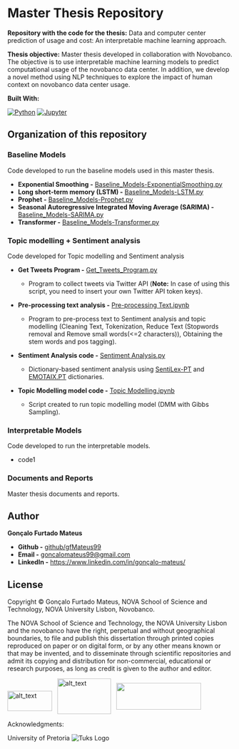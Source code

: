 # Master Thesis Repository

**Repository with the code for the thesis:** Data and computer center prediction of usage and cost: An interpretable machine learning approach.

**Thesis objective:** Master thesis developed in collaboration with Novobanco. The objective is to use interpretable machine learning models to predict computational usage of the novobanco data center. In addition, we develop a novel method using NLP techniques to explore the impact of human context on novobanco data center usage. 

**Built With:** 

[![Python][Python.js]][Python-url] [![Jupyter][Jupyter.js]][Jupyter-url] 
 
## Organization of this repository

### Baseline Models
Code developed to run the baseline models used in this master thesis. 

- **Exponential Smoothing -** [Baseline_Models-ExponentialSmoothing.py]
- **Long short-term memory (LSTM) -** [Baseline_Models-LSTM.py]
- **Prophet -** [Baseline_Models-Prophet.py]
- **Seasonal Autoregressive Integrated Moving Average (SARIMA) -** [Baseline_Models-SARIMA.py]
- **Transformer -** [Baseline_Models-Transformer.py]

### Topic modelling + Sentiment analysis
Code developed for Topic modelling and Sentiment analysis

- **Get Tweets Program -** [Get_Tweets_Program.py] 
  - Program to collect tweets via Twitter API (**Note:** In case of using this script, you need to insert your own Twitter API token keys).

- **Pre-processing text analysis -** [Pre-processing Text.ipynb]
  - Program to pre-process text to Sentiment analysis and topic modelling (Cleaning Text, Tokenization, Reduce Text (Stopwords removal and Remove small words(<=2 characters)), Obtaining the stem words and pos tagging).

- **Sentiment Analysis code -** [Sentiment Analysis.py]
  - Dictionary-based sentiment analysis using [SentiLex-PT] and [EMOTAIX.PT] dictionaries.

- **Topic Modelling model code -** [Topic Modelling.ipynb]
  - Script created to run topic modelling model (DMM with Gibbs Sampling).

### Interpretable Models
Code developed to run the interpretable models.

- code1

### Documents and Reports
Master thesis documents and reports.


## Author

**Gonçalo Furtado Mateus**

* **Github -** [github/gfMateus99](https://github.com/gfMateus99)
* **Email -** goncalomateus99@gmail.com
* **LinkedIn -** https://www.linkedin.com/in/gonçalo-mateus/

## License
Copyright © Gonçalo Furtado Mateus, NOVA School of Science and Technology, NOVA University Lisbon, Novobanco.

The NOVA School of Science and Technology, the NOVA University Lisbon and the novobanco have the right, perpetual and without geographical boundaries, to file and publish this dissertation through printed copies reproduced on paper or on digital form, or by any other means known or that may be invented, and to disseminate through scientific repositories and admit its copying and distribution for non-commercial, educational or research purposes, as long as credit is given to the author and editor.

<p float="left" >

<div>
<img align="center" alt="alt_text" src="https://www.unl.pt/sites/default/files/nova_logo21_hp.png" data-canonical-src="https://www.unl.pt/sites/default/files/nova_logo21_hp.png" width="100" height="45" style="margin-top: 20px"/>  &nbsp;
<img align="center" alt="alt_text" src="https://www.meiosepublicidade.pt/wp-content/uploads/2021/02/logo-nova-school-of-science-and-technology.jpg" data-canonical-src="https://www.novobanco.pt/" width="120" height="80" />  &nbsp; 
<img align="center" src="https://cdn.myportfolio.com/52c9985fffa93e38c02cab522b6c8a04/2ab2b72c-4b71-47ae-95c6-89ac45f6bbb3_rw_1920.jpg?h=8c9e8cefaf642aa87853288a04eccc1d" data-canonical-src="https://cdn.myportfolio.com/52c9985fffa93e38c02cab522b6c8a04/2ab2b72c-4b71-47ae-95c6-89ac45f6bbb3_rw_1920.jpg?h=8c9e8cefaf642aa87853288a04eccc1d" width="190" height="60" />  &nbsp;
</div>
</p>

Acknowledgments:

University of Pretoria 
![Tuks Logo](/Images/UPlogohighres.jpg)



[Get_Tweets_Program.py]: <https://github.com/gfMateus99/Master_Thesis/blob/main/Sentiment%20analysis%20%2B%20Topic%20modelling/Get_Tweets_Program.py>
[Baseline_Models-ExponentialSmoothing.py]: <https://github.com/gfMateus99/Master_Thesis/blob/main/Baseline%20Models/Baseline_Models-ExponentialSmoothing.py>
[Baseline_Models-LSTM.py]: <https://github.com/gfMateus99/Master_Thesis/blob/main/Baseline%20Models/Baseline_Models-LSTM.py>
[Baseline_Models-Prophet.py]: <https://github.com/gfMateus99/Master_Thesis/blob/main/Baseline%20Models/Baseline_Models-Prophet.py>
[Baseline_Models-SARIMA.py]: <https://github.com/gfMateus99/Master_Thesis/blob/main/Baseline%20Models/Baseline_Models-SARIMA.py>
[Baseline_Models-Transformer.py]: <https://github.com/gfMateus99/Master_Thesis/blob/main/Baseline%20Models/Baseline_Models-Transformer.py>
[Pre-processing Text.ipynb]: <https://github.com/gfMateus99/Master_Thesis/blob/main/Sentiment%20analysis%20%2B%20Topic%20modelling/Pre-processing%20Text.ipynb>
[Topic Modelling.ipynb]: <https://github.com/gfMateus99/Master_Thesis/blob/main/Sentiment%20analysis%20%2B%20Topic%20modelling/Topic%20Modelling.ipynb>
[Sentiment Analysis.py]: <https://github.com/gfMateus99/Master_Thesis/blob/main/Sentiment%20analysis%20%2B%20Topic%20modelling/Sentiment%20Analysis.py>  
[SentiLex-PT]: <https://b2find.eudat.eu/dataset/b6bd16c2-a8ab-598f-be41-1e7aeecd60d3>  
[EMOTAIX.PT]: <https://portulanclarin.net/repository/browse/emotaixpt/c2c715c0b1b111ea803e02420a0004034aecafbdb25f4a9787e7a27c9da6bd6a/>  

<!-- MARKDOWN LINKS & IMAGES -->
<!-- https://www.markdownguide.org/basic-syntax/#reference-style-links -->
[Python.js]: https://img.shields.io/badge/Python-35495E?style=for-the-badge&logo=python&logoColor=blue
[Python-url]: https://www.python.org/

[Jupyter.js]: https://img.shields.io/badge/Jupyter_notebook-35495E?style=for-the-badge&logo=Jupyter&logoColor=orange
[Jupyter-url]: https://jupyter.org/

